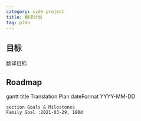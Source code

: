 ```yaml
---
category: side project
title: 翻译计划
tag: plan
---
```


## 目标

翻译目标

## Roadmap

<div class="mermaid">
    gantt
    title Translation Plan
    dateFormat  YYYY-MM-DD

    section Goals & Milestones
    Family Goal :2021-03-29, 180d
</div>
